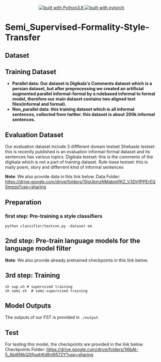 
<div align="center">
<a href="https://www.Python.org/">
    <img src="https://img.shields.io/badge/built%20with-Python3.8-blue.svg" alt="built with Python3.8"/>
</a>
	<a href="https://www.Pytorch.org/">
    <img src="https://img.shields.io/badge/pytorch-FF6F00?style=for-the-badge&logo=tensorflow&logoColor=white" alt="built with pytorch"/>
  </a>
</div>


# Semi_Supervised-Formality-Style-Transfer


## Dataset
## Training Dataset
- **Parallel data: Our dataset is Digikala's Comments dataset which is a persian dataset, but after preprocessing we created an artificial augmented parallel informal-formal by a rulebased informal to formal model, therefore our main dataset contains two aligned text files(informal and formal).**
- **Non_parallel data: this training dataset which is all informal sentences, collected from twitter. this dataset is about 200k informal sentences.**

## Evaluation Dataset 
Our evaluation dataset include 3 diffferent domain testset
Shekaste testset: this is recently published is an evaluation informal-formal dataset and its sentences has various topics.
Digikala testset: this is the comments of the digikala which is not a part of training dataset.
Rule-base testset: this is maily poem, story and differrent kind of informal sentences

**Note**: We also provide data in this link below.
Data Folder: https://drive.google.com/drive/folders/10pUkmzNMabmIfKZ_V3DVfPPErEQSmezp?usp=sharing

## Preparation
### first step: Pre-training a style classifiers
```
python classifier/textcnn.py -dataset em
```
## 2nd step: Pre-train language models for the language model filter
**Note**: We also provide already pretrained checkpoints in this link below.

## 3rd step: Training
```
sh sup.sh # supervised training
sh semi.sh  # semi-supervised training
```
## Model Outputs
The outputs of our FST is provided in `./output`.

## Test
For testing this model, the checkpoints are provided in the link below.
Checkpoints Folder: https://drive.google.com/drive/folders/1l6bAt-5_Abi6NIkQSfjuqhKd8nl9572Y?usp=sharing
